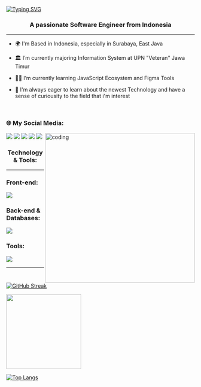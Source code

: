 [![Typing SVG](https://readme-typing-svg.demolab.com?font=Roboto&weight=700&size=28&pause=2507&color=FFFFFF&background=FFFFFF00&center=true&width=1000&height=49&lines=Hi+There%F0%9F%91%8B%2C+My+name+is+Naufal+Rizki+Abyan;I'm+based+in+Indonesia+%F0%9F%87%AE%F0%9F%87%A9%2C+especially+in+Surabaya%2C+East+Java;Get+in+touch+with+me+on+My+Social+Media+below)](https://git.io/typing-svg)
<h3 align="center">A passionate Software Engineer from Indonesia</h3>
<hr />

- 🌍 I'm Based in Indonesia, especially in Surabaya, East Java

- 🏛️ I’m currently majoring Information System at UPN "Veteran" Jawa Timur
    
- 👨‍💻 I’m currently learning JavaScript Ecosystem and Figma Tools

- 🧠 I'm always eager to learn about the newest Technology and have a sense of curiousity to the field that i'm interest

  <br />


<h3 align="left" margin-left="50px">🌐 My Social Media:</h3>
<p align="left" gap="25">
    <a href="instragam.com"><img src="https://skillicons.dev/icons?i=instagram"></a>
    <a href="https://www.linkedin.com/in/abyan-rizki-76021528b/"><img src="https://skillicons.dev/icons?i=linkedin"></a>
    <a href="https://stackoverflow.com/users/23208963/hello-world-aby"><img src="https://skillicons.dev/icons?i=stackoverflow"></a>
    <a href="https://github.com/Nrabyan-17"><img src="https://skillicons.dev/icons?i=github"></a>
    <a href="https://gmail.com"><img src="https://skillicons.dev/icons?i=gmail"></a>
    <img width="400" align="right" alt="coding" src="https://media.tenor.com/GfSX-u7VGM4AAAAM/coding.gif">
</p>

<h3 align="center">  Technology & Tools: </h3>
<hr>
<div margin-bottom:"5px">
    <h3>Front-end:</h3>
    <img src="https://skillicons.dev/icons?i=html,css,js,react,tailwindcss,bootstrap">
</div>

<div gap-bottom: "5px">
    <h3>Back-end & Databases:</h3>
    <img src="https://skillicons.dev/icons?i=java,nodejs,expressjs,mysql,dotnet">
</div>

<div gap-bottom: "5px">
    <h3>Tools:</h3>
    <img src="https://skillicons.dev/icons?i=postman,git,figma,idea,vscode,notion">
</div> 


<hr />

  [![GitHub Streak](https://streak-stats.demolab.com?user=Nrabyan-17&theme=algolia&border_radius=4.8)](https://git.io/streak-stats) 
  
<a href="https://github.com/anuraghazra/github-readme-stats">
  <img height=200 align="center" src="https://github-readme-stats.vercel.app/api?username=Nrabyan-17&show_icons=true&theme=algolia" />
</a>


[![Top Langs](https://github-readme-stats.vercel.app/api/top-langs/?username=anuraghazra&layout=donut)](https://github.com/anuraghazra/github-readme-stats)

